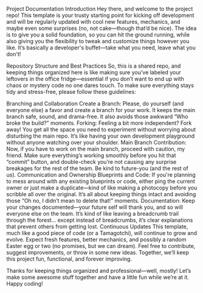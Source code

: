 Project Documentation
Introduction
Hey there, and welcome to the project repo! This template is your trusty starting point for kicking off development and will be regularly updated with cool new features, mechanics, and maybe even some surprises (no, not cake—though that’d be nice). The idea is to give you a solid foundation, so you can hit the ground running, while also giving you the flexibility to tweak and customize things however you like. It’s basically a developer's buffet—take what you need, leave what you don't!

Repository Structure and Best Practices
So, this is a shared repo, and keeping things organized here is like making sure you’ve labeled your leftovers in the office fridge—essential if you don’t want to end up with chaos or mystery code no one dares touch. To make sure everything stays tidy and stress-free, please follow these guidelines:

Branching and Collaboration
Create a Branch: Please, do yourself (and everyone else) a favor and create a branch for your work. It keeps the main branch safe, sound, and drama-free. It also avoids those awkward “Who broke the build?” moments.
Forking: Feeling a bit more independent? Fork away! You get all the space you need to experiment without worrying about disturbing the main repo. It’s like having your own development playground without anyone watching over your shoulder.
Main Branch Contribution: Now, if you have to work on the main branch, proceed with caution, my friend. Make sure everything’s working smoothly before you hit that “commit” button, and double-check you’re not causing any surprise breakages for the rest of the team. Be kind to future-you (and the rest of us).
Communication and Ownership
Blueprints and Code: If you're planning to mess around with any existing blueprints or code, either ping the current owner or just make a duplicate—kind of like making a photocopy before you scribble all over the original. It’s all about keeping things intact and avoiding those “Oh no, I didn’t mean to delete that!” moments.
Documentation: Keep your changes documented—your future self will thank you, and so will everyone else on the team. It’s kind of like leaving a breadcrumb trail through the forest... except instead of breadcrumbs, it’s clear explanations that prevent others from getting lost.
Continuous Updates
This template, much like a good piece of code (or a Tamagotchi), will continue to grow and evolve. Expect fresh features, better mechanics, and possibly a random Easter egg or two (no promises, but we can dream). Feel free to contribute, suggest improvements, or throw in some new ideas. Together, we’ll keep this project fun, functional, and forever improving.

Thanks for keeping things organized and professional—well, mostly! Let’s make some awesome stuff together and have a little fun while we’re at it. Happy coding!
